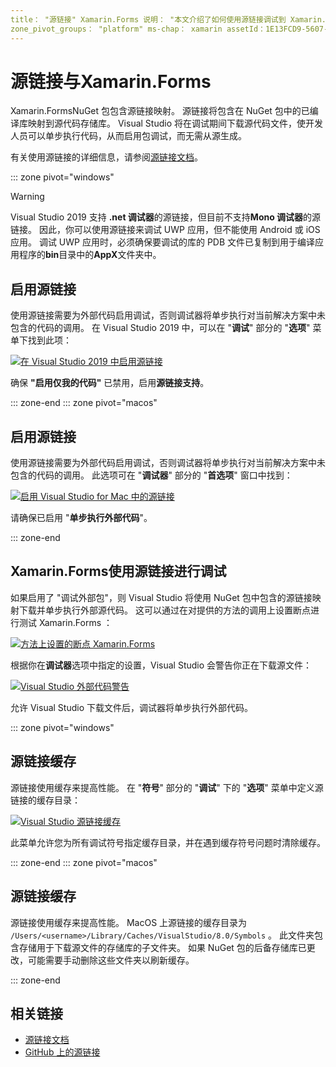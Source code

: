 ```yaml
---
title： "源链接" Xamarin.Forms 说明： "本文介绍了如何使用源链接调试到 Xamarin.Forms 。"
zone_pivot_groups： "platform" ms-chap： xamarin assetId：1E13FCD9-5607-46E8-80E4-87A58B389BEB： xamarin 窗体 author： profexorgeek： jusjohns ms. 日期：09/26/2019 非 loc： [ Xamarin.Forms ， Xamarin.Essentials ]
---
```


# <a name="source-link-with-xamarinforms"></a>源链接与Xamarin.Forms

Xamarin.FormsNuGet 包包含源链接映射。 源链接将包含在 NuGet 包中的已编译库映射到源代码存储库。 Visual Studio 将在调试期间下载源代码文件，使开发人员可以单步执行代码，从而启用包调试，而无需从源生成。

有关使用源链接的详细信息，请参阅[源链接文档](/dotnet/standard/library-guidance/sourcelink)。

::: zone pivot="windows"

> [!WARNING]
> Visual Studio 2019 支持 **.net 调试器**的源链接，但目前不支持**Mono 调试器**的源链接。 因此，你可以使用源链接来调试 UWP 应用，但不能使用 Android 或 iOS 应用。 调试 UWP 应用时，必须确保要调试的库的 PDB 文件已复制到用于编译应用程序的**bin**目录中的**AppX**文件夹中。

## <a name="enable-source-link"></a>启用源链接

使用源链接需要为外部代码启用调试，否则调试器将单步执行对当前解决方案中未包含的代码的调用。 在 Visual Studio 2019 中，可以在 "**调试**" 部分的 "**选项**" 菜单下找到此项：

[![在 Visual Studio 2019 中启用源链接](sourcelink-images/sourcelink-enable-pc-cropped.png)](sourcelink-images/sourcelink-enable-pc.png#lightbox)

确保 **"启用仅我的代码"** 已禁用，启用**源链接支持**。

::: zone-end
::: zone pivot="macos"

## <a name="enable-source-link"></a>启用源链接

使用源链接需要为外部代码启用调试，否则调试器将单步执行对当前解决方案中未包含的代码的调用。 此选项可在 "**调试器**" 部分的 "**首选项**" 窗口中找到：

[![启用 Visual Studio for Mac 中的源链接](sourcelink-images/sourcelink-enable-mac-cropped.png)](sourcelink-images/sourcelink-enable-mac.png#lightbox)

请确保已启用 "**单步执行外部代码**"。

::: zone-end

## <a name="debug-xamarinforms-using-source-link"></a>Xamarin.Forms使用源链接进行调试

如果启用了 "调试外部包"，则 Visual Studio 将使用 NuGet 包中包含的源链接映射下载并单步执行外部源代码。 这可以通过在对提供的方法的调用上设置断点进行测试 Xamarin.Forms ：

[![方法上设置的断点 Xamarin.Forms](sourcelink-images/breakpoint-cropped.png)](sourcelink-images/external-code-available.png#lightbox)

根据你在**调试器**选项中指定的设置，Visual Studio 会警告你正在下载源文件：

[![Visual Studio 外部代码警告](sourcelink-images/external-code-cropped.png)](sourcelink-images/external-code-available.png#lightbox)

允许 Visual Studio 下载文件后，调试器将单步执行外部代码。

::: zone pivot="windows"

## <a name="source-link-caching"></a>源链接缓存

源链接使用缓存来提高性能。 在 "**符号**" 部分的 "**调试**" 下的 "**选项**" 菜单中定义源链接的缓存目录：

[![Visual Studio 源链接缓存](sourcelink-images/sourcelink-caching-pc-cropped.png)](sourcelink-images/sourcelink-caching-pc.png#lightbox)

此菜单允许您为所有调试符号指定缓存目录，并在遇到缓存符号问题时清除缓存。

::: zone-end
::: zone pivot="macos"

## <a name="source-link-caching"></a>源链接缓存

源链接使用缓存来提高性能。 MacOS 上源链接的缓存目录为 `/Users/<username>/Library/Caches/VisualStudio/8.0/Symbols` 。 此文件夹包含存储用于下载源文件的存储库的子文件夹。 如果 NuGet 包的后备存储库已更改，可能需要手动删除这些文件夹以刷新缓存。

::: zone-end

## <a name="related-links"></a>相关链接

- [源链接文档](/dotnet/standard/library-guidance/sourcelink)
- [GitHub 上的源链接](https://github.com/dotnet/sourcelink)
